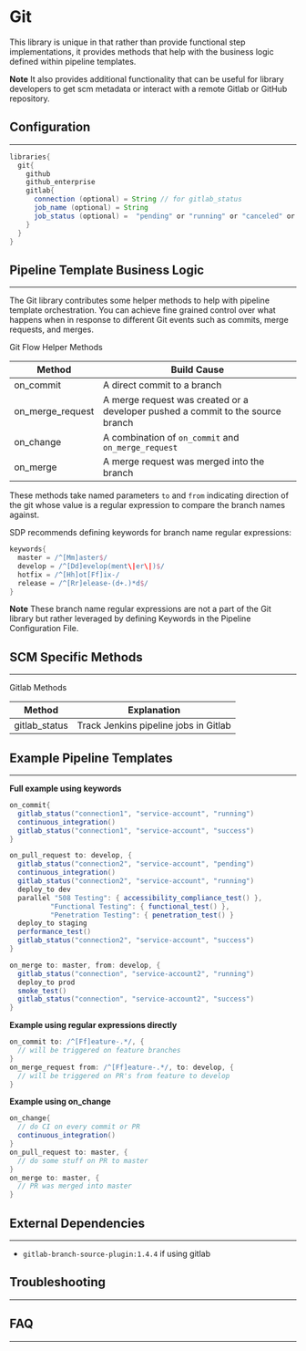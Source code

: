 # Git

This library is unique in that rather than provide functional step implementations, it provides methods that help with the business logic defined within pipeline templates.

**Note** It also provides additional functionality that can be useful for library developers to get scm metadata or interact with a remote Gitlab or GitHub repository.

## Configuration
---

```groovy
libraries{
  git{
    github
    github_enterprise
    gitlab{
      connection (optional) = String // for gitlab_status
      job_name (optional) = String
      job_status (optional) =  "pending" or "running" or "canceled" or "failed" or "success".
    }
  }
}
```

## Pipeline Template Business Logic
---

The Git library contributes some helper methods to help with pipeline template orchestration.
You can achieve fine grained control over what happens when in response to different Git events such as commits, merge requests, and merges.

Git Flow Helper Methods

| Method | Build Cause |
| ----------- | ----------- |
| on_commit | A direct commit to a branch |
| on_merge_request | A merge request was created or a developer pushed a commit to the source branch |
| on_change | A combination of `on_commit` and `on_merge_request` |
| on_merge | A merge request was merged into the branch |

These methods take named parameters `to` and `from` indicating direction of the git whose value is a regular expression to compare the branch names against.

SDP recommends defining keywords for branch name regular expressions:
```groovy
keywords{
  master = /^[Mm]aster$/
  develop = /^[Dd]evelop(ment\|er\|)$/
  hotfix = /^[Hh]ot[Ff]ix-/
  release = /^[Rr]elease-(d+.)*d$/
}
```

**Note** These branch name regular expressions are not a part of the Git library but rather leveraged by defining Keywords in the Pipeline Configuration File.

## SCM Specific Methods
---

Gitlab Methods

| Method | Explanation |
| ----------- | ----------- |
| gitlab_status | Track Jenkins pipeline jobs in Gitlab |

## Example Pipeline Templates
---

**Full example using keywords**

```groovy
on_commit{
  gitlab_status("connection1", "service-account", "running")
  continuous_integration()
  gitlab_status("connection1", "service-account", "success")
}

on_pull_request to: develop, {
  gitlab_status("connection2", "service-account", "pending")
  continuous_integration()
  gitlab_status("connection2", "service-account", "running")
  deploy_to dev
  parallel "508 Testing": { accessibility_compliance_test() },
          "Functional Testing": { functional_test() },
          "Penetration Testing": { penetration_test() }
  deploy_to staging
  performance_test()
  gitlab_status("connection2", "service-account", "success")
}

on_merge to: master, from: develop, {
  gitlab_status("connection", "service-account2", "running")
  deploy_to prod
  smoke_test()
  gitlab_status("connection", "service-account2", "success")
}
```

**Example using regular expressions directly**

```groovy
on_commit to: /^[Ff]eature-.*/, {
  // will be triggered on feature branches
}
on_merge_request from: /^[Ff]eature-.*/, to: develop, {
  // will be triggered on PR's from feature to develop
}
```

**Example using on_change**

```groovy
on_change{
  // do CI on every commit or PR
  continuous_integration()
}
on_pull_request to: master, {
  // do some stuff on PR to master
}
on_merge to: master, {
  // PR was merged into master
}
```

## External Dependencies
---

* `gitlab-branch-source-plugin:1.4.4` if using gitlab

## Troubleshooting
---

## FAQ
---
